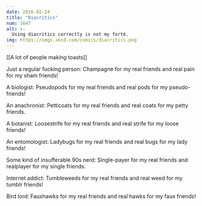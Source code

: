 ```yaml
---
date: 2016-02-24
title: "Diacritics"
num: 1647
alt: >-
  Using diacritics correctly is not my forté.
img: https://imgs.xkcd.com/comics/diacritics.png
---
```

[[A lot of people making toasts]]

Just a regular fucking person: Champagne for my real friends and real pain for my sham friends!

A biologist: Pseudopods for my real friends and real pods for my pseudo-friends!

An anachronist: Petticoats for my real friends and real coats for my petty friends.

A botanist: Loosestrife for my real friends and real strife for my loose friends!

An entomologist: Ladybugs for my real friends and real bugs for my lady friends!

Some kind of insufferable 90s nerd: Single-payer for my real friends and realplayer for my single friends.

Internet addict: Tumbleweeds for my real friends and real weed for my tumblr friends!

Bird lord: Fauxhawks for my real friends and real hawks for my faux friends!

